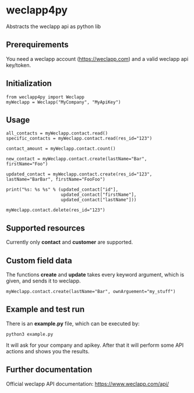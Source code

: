 # weclapp4py
Abstracts the weclapp api as python lib

## Prerequirements
You need a weclapp account (https://weclapp.com) and a valid weclapp api key/token.

## Initialization
~~~~
from weclapp4py import Weclapp
myWeclapp = Weclapp("MyCompany", "MyApiKey")
~~~~

## Usage
~~~~
all_contacts = myWeclapp.contact.read()
specific_contacts = myWeclapp.contact.read(res_id="123")

contact_amount = myWeclapp.contact.count()

new_contact = myWeclapp.contact.create(lastName="Bar", firstName="Foo")

updated_contact = myWeclapp.contact.create(res_id="123", lastName="BarBar", firstName="FooFoo")

print("%s: %s %s" % (updated_contact["id"], 
                     updated_contact["firstName"], 
                     updated_contact["lastName"]))

myWeclapp.contact.delete(res_id="123")
~~~~
## Supported resources
Currently only **contact** and **customer** are supported.

## Custom field data
The functions **create** and **update** takes every keyword argument, which is given, and sends it to weclapp.
~~~~
myWeclapp.contact.create(lastName="Bar", ownArguement="my_stuff")
~~~~

## Example and test run
There is an **example.py** file, which can be executed by:
~~~~
python3 example.py
~~~~
It will ask for your company and apikey. After that it will perform some API actions and shows you the results.

## Further documentation
Official weclapp API documentation: https://www.weclapp.com/api/
